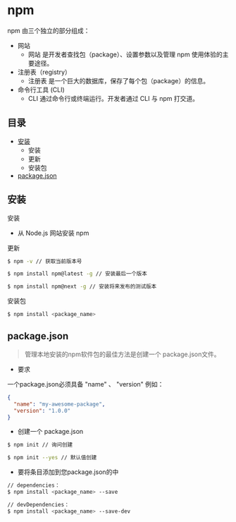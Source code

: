 npm
===========================
npm 由三个独立的部分组成：
* 网站
    * 网站 是开发者查找包（package）、设置参数以及管理 npm 使用体验的主要途径。
* 注册表（registry）
    * 注册表 是一个巨大的数据库，保存了每个包（package）的信息。
* 命令行工具 (CLI)
    * CLI 通过命令行或终端运行。开发者通过 CLI 与 npm 打交道。
    
## 目录
* [安装](#安装)
    * 安装
    * 更新
    * 安装包
* [package.json](#packagejson)

安装
-----------
安装
* 从 Node.js 网站安装 npm

更新
```Bash
$ npm -v // 获取当前版本号

$ npm install npm@latest -g // 安装最后一个版本

$ npm install npm@next -g // 安装将来发布的测试版本
```
安装包
```Bash
$ npm install <package_name>
```

package.json
-----------
> 管理本地安装的npm软件包的最佳方法是创建一个 package.json文件。

* 要求

一个package.json必须具备 "name" 、 "version" 例如：
```json
{
  "name": "my-awesome-package",
  "version": "1.0.0"
}
```
* 创建一个 package.json
```Bash
$ npm init // 询问创建

$ npm init --yes // 默认值创建
```
* 要将条目添加到您package.json的中
```Bash
// dependencies：
$ npm install <package_name> --save

// devDependencies：
$ npm install <package_name> --save-dev
```
